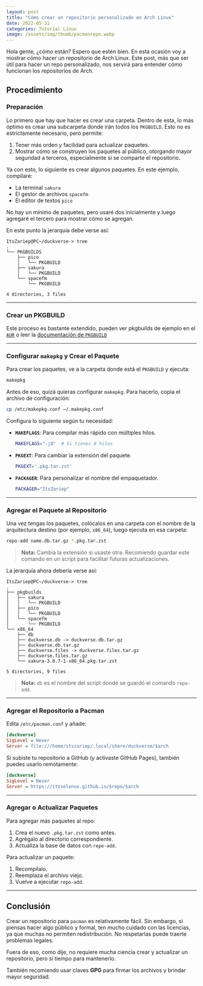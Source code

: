 ```yaml
---
layout: post
title: "Cómo crear un repositorio personalizado en Arch Linux"
date: 2022-05-31
categories: Tutorial Linux
image: /assets/img/thumb/pacmanrepo.webp
---
```


Hola gente, ¿cómo están? Espero que estén bien. En esta ocasión voy a mostrar cómo hacer un repositorio de Arch Linux. Este post, más que ser útil para hacer un repo personalizado, nos servirá para entender cómo funcionan los repositorios de Arch.

## Procedimiento

### Preparación

Lo primero que hay que hacer es crear una carpeta. Dentro de esta, lo más óptimo es crear una subcarpeta donde irán todos los `PKGBUILD`. Esto no es estrictamente necesario, pero permite:

1. Tener más orden y facilidad para actualizar paquetes.
2. Mostrar cómo se construyen los paquetes al público, otorgando mayor seguridad a terceros, especialmente si se comparte el repositorio.

Ya con esto, lo siguiente es crear algunos paquetes. En este ejemplo, compilaré:

* La terminal `sakura`
* El gestor de archivos `spacefm`
* El editor de textos `pico`

No hay un mínimo de paquetes, pero usaré dos inicialmente y luego agregaré el tercero para mostrar cómo se agregan.

En este punto la jerarquía debe verse así:

```
ItsZariep@PC~/duckverse-> tree
.
└── PKGBUILDS
    ├── pico
    │   └── PKGBUILD
    ├── sakura
    │   └── PKGBUILD
    └── spacefm
        └── PKGBUILD

4 directories, 3 files
```

---
### Crear un PKGBUILD

Este proceso es bastante extendido, pueden ver pkgbuilds de ejemplo en el [`AUR`]() o leer la [documentación de `PKGBUILD`](https://wiki.archlinux.org/title/PKGBUILD)

---

### Configurar `makepkg` y Crear el Paquete

Para crear los paquetes, ve a la carpeta donde está el `PKGBUILD` y ejecuta:

```bash
makepkg
```

Antes de eso, quizá quieras configurar `makepkg`. Para hacerlo, copia el archivo de configuración:

```bash
cp /etc/makepkg.conf ~/.makepkg.conf
```

Configura lo siguiente según tu necesidad:

* **`MAKEFLAGS`**: Para compilar más rápido con múltiples hilos.

  ```bash
  MAKEFLAGS="-j8"  # Si tienes 8 hilos
  ```

* **`PKGEXT`**: Para cambiar la extensión del paquete.

  ```bash
  PKGEXT='.pkg.tar.zst'
  ```

* **`PACKAGER`**: Para personalizar el nombre del empaquetador.

  ```bash
  PACKAGER="ItsZariep"
  ```

---

### Agregar el Paquete al Repositorio

Una vez tengas los paquetes, colócalos en una carpeta con el nombre de la arquitectura destino (por ejemplo, `x86_64`), luego ejecuta en esa carpeta:

```bash
repo-add name.db.tar.gz *.pkg.tar.zst
```

> **Nota:** Cambia la extensión si usaste otra. Recomiendo guardar este comando en un script para facilitar futuras actualizaciones.

La jerarquía ahora debería verse así:

```
ItsZariep@PC~/duckverse-> tree
.
├── pkgbuilds
│   ├── sakura
│   │   └── PKGBUILD
│   ├── pico
│   │   └── PKGBUILD
│   └── spacefm
│       └── PKGBUILD
└── x86_64
    ├── db
    ├── duckverse.db -> duckverse.db.tar.gz
    ├── duckverse.db.tar.gz
    ├── duckverse.files -> duckverse.files.tar.gz
    ├── duckverse.files.tar.gz
    └── sakura-3.8.7-1-x86_64.pkg.tar.zst

5 directories, 9 files
```

> **Nota:** `db` es el nombre del script donde se guardó el comando `repo-add`.

---

### Agregar el Repositorio a Pacman

Edita `/etc/pacman.conf` y añade:

```ini
[duckverse]
SigLevel = Never
Server = file:///home/itszariep/.local/share/duckverse/$arch
```

Si subiste tu repositorio a GitHub (y activaste GitHub Pages), también puedes usarlo remotamente:

```ini
[duckverse]
SigLevel = Never
Server = https://itzselenux.github.io/$repo/$arch
```

---

### Agregar o Actualizar Paquetes

Para agregar más paquetes al repo:

1. Crea el nuevo `.pkg.tar.zst` como antes.
2. Agrégalo al directorio correspondiente.
3. Actualiza la base de datos con `repo-add`.

Para actualizar un paquete:

1. Recompílalo.
2. Reemplaza el archivo viejo.
3. Vuelve a ejecutar `repo-add`.

---

## Conclusión

Crear un repositorio para `pacman` es relativamente fácil. Sin embargo, si piensas hacer algo público y formal, ten mucho cuidado con las licencias, ya que muchas no permiten redistribución. No respetarlas puede traerte problemas legales.

Fuera de eso, como dije, no requiere mucha ciencia crear y actualizar un repositorio, pero sí tiempo para mantenerlo.

También recomiendo usar claves **GPG** para firmar los archivos y brindar mayor seguridad.